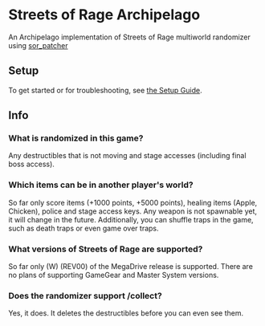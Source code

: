 # Streets of Rage Archipelago
An Archipelago implementation of Streets of Rage multiworld randomizer using [sor_patcher](https://github.com/UltiNaruto/sor_patcher/tree/8486d8f0f75ccd7bb28e7ae8d548628374c5a9a0)

## Setup

To get started or for troubleshooting, see [the Setup Guide](./src/data/setup_en.md).

## Info
### What is randomized in this game?

Any destructibles that is not moving and stage accesses (including final boss access).

### Which items can be in another player's world?

So far only score items (+1000 points, +5000 points), healing items (Apple, Chicken), police and stage access keys.
Any weapon is not spawnable yet, it will change in the future.
Additionally, you can shuffle traps in the game, such as death traps or even game over traps.

### What versions of Streets of Rage are supported?
So far only (W) (REV00) of the MegaDrive release is supported.
There are no plans of supporting GameGear and Master System versions.

### Does the randomizer support /collect?
Yes, it does. It deletes the destructibles before you can even see them.